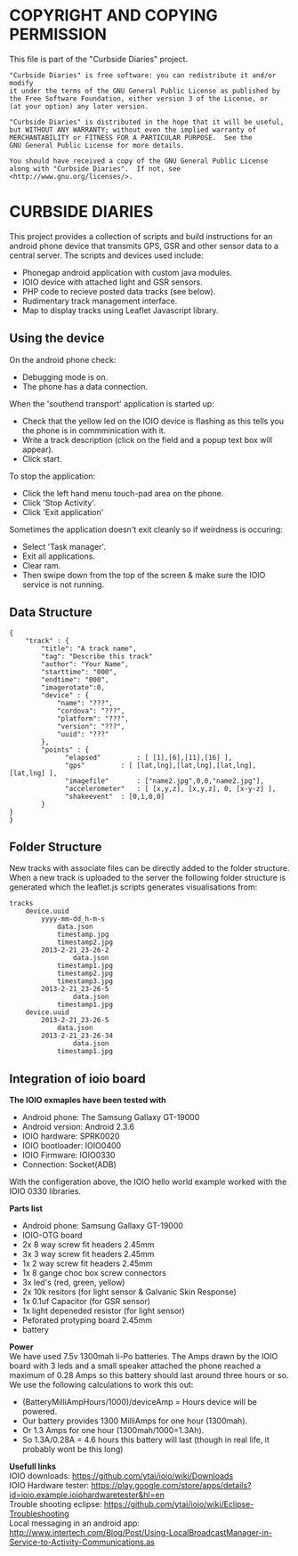 COPYRIGHT AND COPYING PERMISSION 
==================
This file is part of the "Curbside Diaries" project.

    "Curbside Diaries" is free software: you can redistribute it and/or modify
    it under the terms of the GNU General Public License as published by
    the Free Software Foundation, either version 3 of the License, or
    (at your option) any later version.

    "Curbside Diaries" is distributed in the hope that it will be useful,
    but WITHOUT ANY WARRANTY; without even the implied warranty of
    MERCHANTABILITY or FITNESS FOR A PARTICULAR PURPOSE.  See the
    GNU General Public License for more details.

    You should have received a copy of the GNU General Public License
    along with "Curbside Diaries".  If not, see <http://www.gnu.org/licenses/>.

CURBSIDE DIARIES
==================     
This project provides a collection of scripts and build instructions for an 
android phone device that transmits GPS, GSR and other sensor data to a central server.
The scripts and devices used include:
- Phonegap android application with custom java modules.
- IOIO device with attached light and GSR sensors.
- PHP code to recieve posted data tracks (see below).
- Rudimentary track management interface.
- Map to display tracks using Leaflet Javascript library.

Using the device  
--------------
On the android phone check:
- Debugging mode is on.
- The phone has a data connection.

When the 'southend transport' application is started up:
- Check that the yellow led on the IOIO device is flashing as this tells you the phone is in commminication with it.
- Write a track description (click on the field and a popup text box will appear).
- Click start.

To stop the application:
- Click the left hand menu touch-pad area on the phone.
- Click 'Stop Activity'.
- Click 'Exit application'

Sometimes the application doesn't exit cleanly so if weirdness is occuring:
- Select 'Task manager'.
- Exit all applications.
- Clear ram.
- Then swipe down from the top of the screen & make sure the IOIO service is not running.

Data Structure  
--------------
    {
    	"track" : {
            "title": "A track name",
            "tag": "Describe this track"
            "author": "Your Name", 
            "starttime": "000",
            "endtime": "000",
            "imagerotate":0,
            "device" : {
            	"name": "???",   
                "cordova": "???",
                "platform": "???",
                "version": "???",
                "uuid": "???"
            },
            "points" : {
                  "elapsed" 		: [ [1],[6],[11],[16] ],
                  "gps" 		: [ [lat,lng],[lat,lng],[lat,lng],[lat,lng] ],
                  "imagefile" 		: ["name2.jpg",0,0,"name2.jpg"],
                  "accelerometer" 	: [ [x,y,z], [x,y,z], 0, [x-y-z] ],
                  "shakeevent" 	: [0,1,0,0]
            }
	}
    }
Folder Structure
----------------
New tracks with associate files can be directly added to the folder structure.
When a new track is uploaded to the server the following folder structure is generated 
which the leaflet.js scripts generates visualisations from:

    tracks
    	device.uuid
    		yyyy-mm-dd_h-m-s
    			data.json
    			timestamp.jpg
    			timestamp2.jpg
    		2013-2-21_23-26-2
    		    	data.json
    			timestamp1.jpg
    			timestamp2.jpg
    			timestamp3.jpg
    		2013-2-21_23-26-5
    		    	data.json
    			timestamp1.jpg
    	device.uuid
    		2013-2-21_23-26-5
    			data.json
    		2013-2-21_23-26-34
    		        data.json
    			timestamp1.jpg
    

Integration of ioio board
-------------------------
**The IOIO exmaples have been tested with**  
- Android phone: The Samsung Gallaxy GT-19000
- Android version: Android 2.3.6
- IOIO hardware: SPRK0020
- IOIO bootloader: IOIO0400
- IOIO Firmware: IOIO0330
- Connection: Socket(ADB)
  
With the configeration above, the IOIO hello world example worked with the IOIO 0330 libraries.

**Parts list**  
- Android phone: Samsung Gallaxy GT-19000
- IOIO-OTG board
- 2x 8 way screw fit headers 2.45mm
- 3x 3 way screw fit headers 2.45mm 
- 1x 2 way screw fit headers 2.45mm
- 1x 8 gange choc box screw connectors
- 3x led's (red, green, yellow)
- 2x 10k resitors (for light sensor & Galvanic Skin Response)
- 1x 0.1uf Capacitor (for GSR sensor)
- 1x light depeneded resistor (for light sensor)
- Peforated protyping board 2.45mm
- battery

**Power**  
We have used 7.5v 1300mah li-Po batteries. 
The Amps drawn by the IOIO board with 3 leds and a small speaker attached the phone 
reached a maximum of 0.28 Amps so this battery should last around three hours or so.
We use the following calculations to work this out:
- (BatteryMilliAmpHours/1000)/deviceAmp = Hours device will be powered.
- Our battery provides 1300 MilliAmps for one hour (1300mah).
- Or 1.3 Amps for one hour (1300mah/1000=1.3Ah).
- So 1.3A/0.28A = 4.6 hours this battery will last (though in real life, it probably wont be this long)


**Usefull links**  
IOIO downloads: https://github.com/ytai/ioio/wiki/Downloads  
IOIO Hardware tester: https://play.google.com/store/apps/details?id=ioio.example.ioiohardwaretester&hl=en  
Trouble shooting eclipse: https://github.com/ytai/ioio/wiki/Eclipse-Troubleshooting  
Local messaging in an android app: http://www.intertech.com/Blog/Post/Using-LocalBroadcastManager-in-Service-to-Activity-Communications.as



